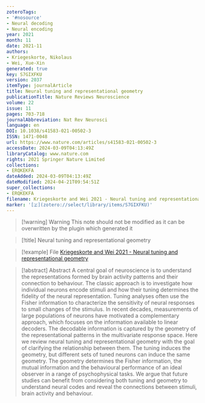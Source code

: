 ```yaml
---
zoteroTags:
- '#nosource'
- Neural decoding
- Neural encoding
year: 2021
month: 11
date: 2021-11
authors:
- Kriegeskorte, Nikolaus
- Wei, Xue-Xin
generated: true
key: S7GIXFKU
version: 2037
itemType: journalArticle
title: Neural tuning and representational geometry
publicationTitle: Nature Reviews Neuroscience
volume: 22
issue: 11
pages: 703-718
journalAbbreviation: Nat Rev Neurosci
language: en
DOI: 10.1038/s41583-021-00502-3
ISSN: 1471-0048
url: https://www.nature.com/articles/s41583-021-00502-3
accessDate: 2024-03-09T04:13:49Z
libraryCatalog: www.nature.com
rights: 2021 Springer Nature Limited
collections:
- ERQKEKFA
dateAdded: 2024-03-09T04:13:49Z
dateModified: 2024-04-21T09:54:51Z
super_collections:
- ERQKEKFA
filename: Kriegeskorte and Wei 2021 - Neural tuning and representational geometry
marker: '[🇿](zotero://select/library/items/S7GIXFKU)'
---
```



 > 
 > \[!warning\] Warning
 > This note should not be modified as it can be overwritten by the plugin which generated it

 > 
 > \[!title\] Neural tuning and representational geometry

 > 
 > \[!example\] File
 > [Kriegeskorte and Wei 2021 - Neural tuning and representational geometry](Kriegeskorte%20and%20Wei%202021%20-%20Neural%20tuning%20and%20representational%20geometry.pdf)

 > 
 > \[!abstract\] Abstract
 > A central goal of neuroscience is to understand the representations formed by brain activity patterns and their connection to behaviour. The classic approach is to investigate how individual neurons encode stimuli and how their tuning determines the fidelity of the neural representation. Tuning analyses often use the Fisher information to characterize the sensitivity of neural responses to small changes of the stimulus. In recent decades, measurements of large populations of neurons have motivated a complementary approach, which focuses on the information available to linear decoders. The decodable information is captured by the geometry of the representational patterns in the multivariate response space. Here we review neural tuning and representational geometry with the goal of clarifying the relationship between them. The tuning induces the geometry, but different sets of tuned neurons can induce the same geometry. The geometry determines the Fisher information, the mutual information and the behavioural performance of an ideal observer in a range of psychophysical tasks. We argue that future studies can benefit from considering both tuning and geometry to understand neural codes and reveal the connections between stimuli, brain activity and behaviour.

